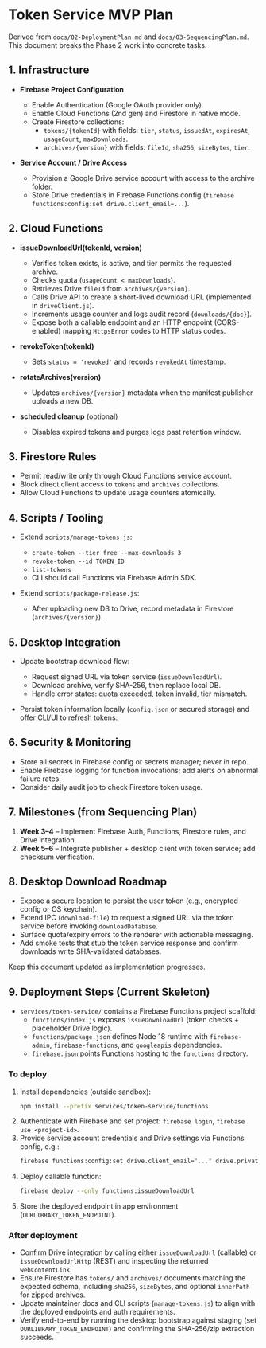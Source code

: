 # Token Service MVP Plan

Derived from `docs/02-DeploymentPlan.md` and `docs/03-SequencingPlan.md`. This document breaks the Phase 2 work into concrete tasks.

## 1. Infrastructure

- **Firebase Project Configuration**
  - Enable Authentication (Google OAuth provider only).
  - Enable Cloud Functions (2nd gen) and Firestore in native mode.
  - Create Firestore collections:
    - `tokens/{tokenId}` with fields: `tier`, `status`, `issuedAt`, `expiresAt`, `usageCount`, `maxDownloads`.
    - `archives/{version}` with fields: `fileId`, `sha256`, `sizeBytes`, `tier`.

- **Service Account / Drive Access**
  - Provision a Google Drive service account with access to the archive folder.
  - Store Drive credentials in Firebase Functions config (`firebase functions:config:set drive.client_email=...`).

## 2. Cloud Functions

- **issueDownloadUrl(tokenId, version)**
  - Verifies token exists, is active, and tier permits the requested archive.
  - Checks quota (`usageCount < maxDownloads`).
  - Retrieves Drive `fileId` from `archives/{version}`.
  - Calls Drive API to create a short-lived download URL (implemented in `driveClient.js`).
  - Increments usage counter and logs audit record (`downloads/{doc}`).
  - Expose both a callable endpoint and an HTTP endpoint (CORS-enabled) mapping `HttpsError` codes to HTTP status codes.

- **revokeToken(tokenId)**
  - Sets `status = 'revoked'` and records `revokedAt` timestamp.

- **rotateArchives(version)**
  - Updates `archives/{version}` metadata when the manifest publisher uploads a new DB.

- **scheduled cleanup** (optional)
  - Disables expired tokens and purges logs past retention window.

## 3. Firestore Rules

- Permit read/write only through Cloud Functions service account.
- Block direct client access to `tokens` and `archives` collections.
- Allow Cloud Functions to update usage counters atomically.

## 4. Scripts / Tooling

- Extend `scripts/manage-tokens.js`:
  - `create-token --tier free --max-downloads 3`
  - `revoke-token --id TOKEN_ID`
  - `list-tokens`
  - CLI should call Functions via Firebase Admin SDK.

- Extend `scripts/package-release.js`:
  - After uploading new DB to Drive, record metadata in Firestore (`archives/{version}`).

## 5. Desktop Integration

- Update bootstrap download flow:
  - Request signed URL via token service (`issueDownloadUrl`).
  - Download archive, verify SHA-256, then replace local DB.
  - Handle error states: quota exceeded, token invalid, tier mismatch.

- Persist token information locally (`config.json` or secured storage) and offer CLI/UI to refresh tokens.

## 6. Security & Monitoring

- Store all secrets in Firebase config or secrets manager; never in repo.
- Enable Firebase logging for function invocations; add alerts on abnormal failure rates.
- Consider daily audit job to check Firestore token usage.

## 7. Milestones (from Sequencing Plan)

1. **Week 3–4** – Implement Firebase Auth, Functions, Firestore rules, and Drive integration.
2. **Week 5–6** – Integrate publisher + desktop client with token service; add checksum verification.

## 8. Desktop Download Roadmap

- Expose a secure location to persist the user token (e.g., encrypted config or OS keychain).
- Extend IPC (`download-file`) to request a signed URL via the token service before invoking `downloadDatabase`.
- Surface quota/expiry errors to the renderer with actionable messaging.
- Add smoke tests that stub the token service response and confirm downloads write SHA-validated databases.

Keep this document updated as implementation progresses.

## 9. Deployment Steps (Current Skeleton)

- `services/token-service/` contains a Firebase Functions project scaffold:
  - `functions/index.js` exposes `issueDownloadUrl` (token checks + placeholder Drive logic).
  - `functions/package.json` defines Node 18 runtime with `firebase-admin`, `firebase-functions`, and `googleapis` dependencies.
  - `firebase.json` points Functions hosting to the `functions` directory.

### To deploy

1. Install dependencies (outside sandbox):
   ```bash
   npm install --prefix services/token-service/functions
   ```
2. Authenticate with Firebase and set project: `firebase login`, `firebase use <project-id>`.
3. Provide service account credentials and Drive settings via Functions config, e.g.:
   ```bash
   firebase functions:config:set drive.client_email="..." drive.private_key="..."
   ```
4. Deploy callable function:
   ```bash
   firebase deploy --only functions:issueDownloadUrl
   ```
5. Store the deployed endpoint in app environment (`OURLIBRARY_TOKEN_ENDPOINT`).

### After deployment
- Confirm Drive integration by calling either `issueDownloadUrl` (callable) or `issueDownloadUrlHttp` (REST) and inspecting the returned `webContentLink`.
- Ensure Firestore has `tokens/` and `archives/` documents matching the expected schema, including `sha256`, `sizeBytes`, and optional `innerPath` for zipped archives.
- Update maintainer docs and CLI scripts (`manage-tokens.js`) to align with the deployed endpoints and auth requirements.
- Verify end-to-end by running the desktop bootstrap against staging (set `OURLIBRARY_TOKEN_ENDPOINT`) and confirming the SHA-256/zip extraction succeeds.
